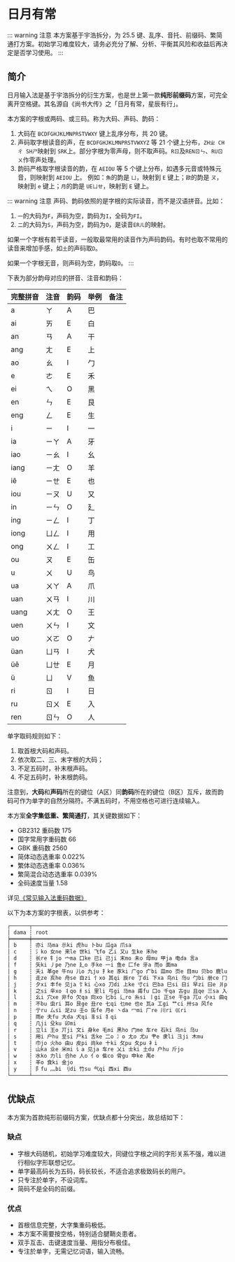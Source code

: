 # 日月有常

::: warning 注意
本方案基于宇浩拆分，为 25.5 键、乱序、音托、前缀码、繁简通打方案。初始学习难度较大，请务必充分了解、分析、平衡其风险和收益后再决定是否学习使用。
:::

## 简介

日月输入法是基于宇浩拆分的衍生方案，也是世上第一款**纯形前缀码**方案，可完全离开空格键。其名源自《尚书大传》之「日月有常，星辰有行」。

本方案的字根或两码、或三码。称为大码、声码、韵码：

1. 大码在 `BCDFGHJKLMNPRSTVWXY` 键上乱序分布，共 20 键。
1. 声码取字根读音的声，在 `BCDFGHJKLMNPRSTVWXYZ` 等 21 个键上分布，`ZHㄓ CHㄔ SHㄕ`映射到 `SRK`上。部分字根为零声母，则不取声码。`Rㄖ`及`RENㄖㄣ`、`RUㄖㄨ`作零声处理。
1. 韵码严格取字根读音的韵，在 `AEIOU` 等 5 个键上分布，如遇多元音或特殊元音，则映射到 `AEIOU` 上。
   例如：`魚`的韵是 `ㄩ`，映射到 `E` 键上；`歐`的韵是 `ㄡ`，映射到 `e` 键上；`月`的韵是 `UEㄩㄝ`，映射到 `E` 键上。

::: warning 注意
声码、韵码依照的是字根的实际读音，而不是汉语拼音。比如：

1. `一`的大码为`F`，声码为空，韵码为`I`，全码为`FI`。
1. `二`的大码为`S`，声码为空，韵码为`O`，是读音`ERㄦ`的映射。

如果一个字根有若干读音，一般取最常用的读音作为声码韵码。有时也取不常用的读音来增加手感，如`土`的声码取`D`。

如果一个字根无音，则声码为空，韵码取`O`。
:::

下表为部分韵母对应的拼音、注音和韵码：

| 完整拼音 | 注音 | 韵码 | 举例 | 备注 |
| :------- | :--- | ---- | ---- | ---- |
| a        | ㄚ   | A    | 巴   |      |
| ai       | ㄞ   | E    | 白   |      |
| an       | ㄢ   | A    | 干   |      |
| ang      | ㄤ   | E    | 上   |      |
| ao       | ㄠ   | I    | 勹   |      |
| e        | ㄜ   | E    | 禾   |      |
| ei       | ㄟ   | O    | 黑   |      |
| en       | ㄣ   | E    | 艮   |      |
| eng      | ㄥ   | E    | 生   |      |
| i        | ㄧ   | I    | 一   |      |
| ia       | ㄧㄚ | A    | 牙   |      |
| iao      | ㄧㄠ | I    | 幺   |      |
| iang     | ㄧㄤ | O    | 羊   |      |
| iê       | ㄧㄝ | E    | 也   |      |
| iou      | ㄧㄡ | U    | 又   |      |
| in       | ㄧㄣ | O    | 廴   |      |
| ing      | ㄧㄥ | I    | 丁   |      |
| iong     | ㄩㄥ | I    | 用   |      |
| ong      | ㄨㄥ | I    | 工   |      |
| ou       | ㄡ   | E    | 缶   |      |
| u        | ㄨ   | U    | 鸟   |      |
| ua       | ㄨㄚ | A    | 爪   |      |
| uan      | ㄨㄢ | I    | 川   |      |
| uang     | ㄨㄤ | O    | 王   |      |
| uen      | ㄨㄣ | I    | 文   |      |
| uo       | ㄨㄛ | O    | 𠂇    |      |
| üan      | ㄩㄢ | I    | 犬   |      |
| üê       | ㄩㄝ | E    | 月   |      |
| ü        | ㄩ   | V    | 鱼   |      |
| ri       | ㄖ   | I    | 日   |      |
| ru       | ㄖㄨ | E    | 入   |      |
| ren      | ㄖㄣ | O    | 人   |      |

单字取码规则如下：

1. 取首根大码和声码。
1. 依次取二、三、末字根的大码；
1. 不足五码时，补末根声码。
1. 不足五码时，补末根韵码。

注意到，**大码**和**声码**所在的键位（A区）同**韵码**所在的键位（B区）互斥，故而韵码可作为单字的自然分隔符。不满五码时，不用空格也可进行连续输入。

本方案**全字集低重、繁简通打**，其关键数据如下：

- GB2312 重码数 175
- 国字常用字重码数 66
- GBK 重码数 2560
- 简体动态选重率 0.022%
- 繁体动态选重率 0.036%
- 繁简混合动态选重率 0.039%
- 全码速度当量 1.58

详见[《常见输入法重码数据》](./statistics.md)

以下为本方案的字根表，以供参考：

```md
┌──────┬──────────────────────────────────────────────────────────────────────────────────────────────────────────────────────────┐
│ dama ┆ root                                                                                                                     │
╞══════╪══════════════════════════════════════════════════════════════════════════════════════════════════════════════════════════╡
│ b    ┆ 亦i 马ma 示ki 虎hu 卜bu 瓜ga 爪sa                                                                                        │
│ c    ┆ 氵ko 女ne 来le 世ki 飞fo 乙i 又u 生ke 禾he                                                                               │
│ d    ┆ 长re 钅jo 宀ma 口ke 已i 己ji 末mo 未o 母mu 甲ja 电da 言a                                                                 │
│ f    ┆ 矢ki 丿pe 乃ne 廴o 手ke 一i 鱼e 匚fe 牙a 而o 面ma                                                                        │
│ g    ┆ 夭i 革ge 牛nu 儿o 九ju 扌ke 豕ki 广go 疒bi 皿mo 页e 目mu 贝bo 鹿lu 麻ma                                                  │
│ h    ┆ 走ze 亥he 舟se 自zi 忄xo 其qi 辰re 丁di 下xa 鸟ni 乌u 勹bi 册ce 冂ji 习xi 齿ri 止si 田ta 鱼e 贝bo 页e 斗de 门me          │
│ j    ┆ 夕xi 丰fe 见ja 饣ki 心xo 刀di 上ke 寸ci 巴ba 巳si 日i 早zi 曰e 爿pa 片pa 鬼go                                            │
│ k    ┆ 之si 辛xo 丬qo 纟si 里li 弓gi 马ma 甫fu 囗o 千qa 古gu 且qe 三sa 入e 八ba 屮ci 凵ka 戊u 弋i 戈ge 彳ri 彡ka 臼ju 白be 臣re │
│ l    ┆ 幺i 穴xe 非fo 欠qa 向xo 匕bi 辶ro 糸si 丨gi 正se 干ga 兀u 小xi 曲qe 子zi 予e 了le 亠te 亡o 方fe 高gi 髟bi 长re           │
│ m    ┆ 不bu 虫ri 耳o 艮ge 丑re 七qi 乜me 也e 瓦a 工gi 艹ci 卅sa 风fe                                                            │
│ n    ┆ 亍ru 厶si 足zu 壬o 缶fe 月e 丶da 冖mi 厂re 川ri 巛ri                                                                     │
│ p    ┆ 雨e 夫fu 大da 犬qi 豸si 犭qi                                                                                             │
│ q    ┆ 几ji 殳ku 卯mi                                                                                                           │
│ r    ┆ 立li 王o 丌ji 文i 身ke 毛mi 黑ho 门me 车re 石ki 鸟ni 乌u                                                                 │
│ s    ┆ 用i 户hu 至si 尸ki 舌ke 二o 冫o 尢o 尤u 肀e 隶li 彐ji 木mu                                                               │
│ t    ┆ 巾jo 火ho 由u 皮pi 尚ke 十ki 攵pu 夂pu 衤i                                                                               │
│ v    ┆ 山ka 业e 米mi 讠a 见ja 车re 乂i 士ki 土du 户hu 斤jo                                                                      │
│ w    ┆ 水ko 力li 合he 人o 亻o 隹co 骨gu 申ke 禺e                                                                                │
│ x    ┆ 羊o 食ki 金jo                                                                                                            │
│ y    ┆ 阝fu 灬bi 刂di 竹su 气qi 西xi 酉u                                                                                        │
└──────┴──────────────────────────────────────────────────────────────────────────────────────────────────────────────────────────┘
```

## 优缺点

本方案为首款纯形前缀码方案，优缺点都十分突出，故总结如下：

### 缺点

- 字根大码随机，初始学习难度较大，同键位字根之间的字形关系不强，难以进行相似字形联想记忆。
- 单字最高码长为五码，码长较长，不适合追求极致码长的用户。
- 只专注於单字，不设词库。
- 简码不是全码的前缀。

### 优点

- 首根信息完整，大字集重码极低。
- 本方案不需要按空格，特别适合腱鞘炎患者。
- 双手互击、击键速度当量、用指分布极佳。
- 专注於单字，无需记忆词语，输入流畅。

